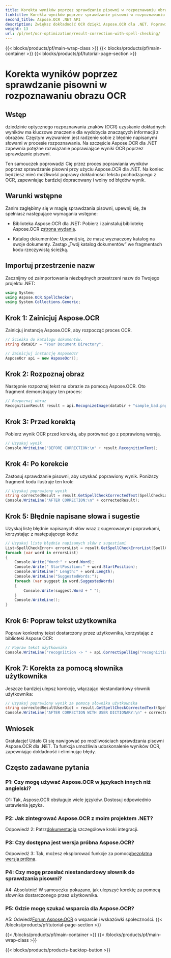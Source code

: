 ```yaml
---
title: Korekta wyników poprzez sprawdzanie pisowni w rozpoznawaniu obrazu OCR
linktitle: Korekta wyników poprzez sprawdzanie pisowni w rozpoznawaniu obrazu OCR
second_title: Aspose.OCR .NET API
description: Zwiększ dokładność OCR dzięki Aspose.OCR dla .NET. Poprawiaj pisownię, dostosowuj słowniki i bezproblemowo rozpoznawaj tekst bez błędów.
weight: 13
url: /pl/net/ocr-optimization/result-correction-with-spell-checking/
---
```


{{< blocks/products/pf/main-wrap-class >}}
{{< blocks/products/pf/main-container >}}
{{< blocks/products/pf/tutorial-page-section >}}

# Korekta wyników poprzez sprawdzanie pisowni w rozpoznawaniu obrazu OCR

## Wstęp

dziedzinie optycznego rozpoznawania znaków (OCR) uzyskanie dokładnych wyników ma kluczowe znaczenie dla wydobycia znaczących informacji z obrazów. Częstym wyzwaniem jest radzenie sobie z błędnie napisanymi słowami w procesie rozpoznawania. Na szczęście Aspose.OCR dla .NET zapewnia potężne rozwiązanie poprawiające wyniki OCR poprzez sprawdzanie pisowni.

Ten samouczek poprowadzi Cię przez proces poprawiania wyników poprzez sprawdzanie pisowni przy użyciu Aspose.OCR dla .NET. Na koniec będziesz mieć możliwość poprawy dokładności tekstu pochodzącego z OCR, zapewniając bardziej dopracowany i wolny od błędów wynik.

## Warunki wstępne

Zanim zagłębimy się w magię sprawdzania pisowni, upewnij się, że spełniasz następujące wymagania wstępne:

-  Biblioteka Aspose.OCR dla .NET: Pobierz i zainstaluj bibliotekę Aspose.OCR z[strona wydania](https://releases.aspose.com/ocr/net/).

- Katalog dokumentów: Upewnij się, że masz wyznaczony katalog na swoje dokumenty. Zastąp „Twój katalog dokumentów” we fragmentach kodu rzeczywistą ścieżką.

## Importuj przestrzenie nazw

Zacznijmy od zaimportowania niezbędnych przestrzeni nazw do Twojego projektu .NET:

```csharp
using System;
using Aspose.OCR.SpellChecker;
using System.Collections.Generic;
```

## Krok 1: Zainicjuj Aspose.OCR

Zainicjuj instancję Aspose.OCR, aby rozpocząć proces OCR.

```csharp
// Ścieżka do katalogu dokumentów.
string dataDir = "Your Document Directory";

// Zainicjuj instancję AsposeOcr
AsposeOcr api = new AsposeOcr();
```

## Krok 2: Rozpoznaj obraz

Następnie rozpoznaj tekst na obrazie za pomocą Aspose.OCR. Oto fragment demonstrujący ten proces:

```csharp
// Rozpoznaj obraz
RecognitionResult result = api.RecognizeImage(dataDir + "sample_bad.png", new RecognitionSettings(Language.Eng));
```

## Krok 3: Przed korektą

Pobierz wynik OCR przed korektą, aby porównać go z poprawioną wersją.

```csharp
// Uzyskaj wynik
Console.WriteLine("BEFORE CORRECTION:\n" + result.RecognitionText);
```

## Krok 4: Po korekcie

Zastosuj sprawdzanie pisowni, aby uzyskać poprawiony wynik. Poniższy fragment kodu ilustruje ten krok:

```csharp
// Uzyskaj poprawiony wynik
string correctedResult = result.GetSpellCheckCorrectedText(SpellCheckLanguage.Eng);
Console.WriteLine("AFTER CORRECTION:\n" + correctedResult);
```

## Krok 5: Błędnie napisane słowa i sugestie

Uzyskaj listę błędnie napisanych słów wraz z sugerowanymi poprawkami, korzystając z następującego kodu:

```csharp
// Uzyskaj listę błędnie napisanych słów z sugestiami
List<SpellCheckError> errorsList = result.GetSpellCheckErrorList(SpellCheckLanguage.Eng);
foreach (var word in errorsList)
{
	Console.Write("Word:" + word.Word);
	Console.Write(" StartPosition:" + word.StartPosition);
	Console.WriteLine(" Length:" + word.Length);
	Console.WriteLine("SuggestedWords:");
	foreach (var suggest in word.SuggestedWords)
	{
		Console.Write(suggest.Word + " ");
	}
	Console.WriteLine();
}
```

## Krok 6: Popraw tekst użytkownika

Popraw konkretny tekst dostarczony przez użytkownika, korzystając z biblioteki Aspose.OCR:

```csharp
// Popraw tekst użytkownika
Console.WriteLine("recogniition -> " + api.CorrectSpelling("recogniition"));
```

## Krok 7: Korekta za pomocą słownika użytkownika

Jeszcze bardziej ulepsz korekcję, włączając niestandardowy słownik użytkownika:

```csharp
// Uzyskaj poprawiony wynik za pomocą słownika użytkownika
string correctedResultUserDict = result.GetSpellCheckCorrectedText(SpellCheckLanguage.Eng, dataDir+"dictionary.txt");
Console.WriteLine("AFTER CORRECTION WITH USER DICTIONARY:\n" + correctedResultUserDict);
```

## Wniosek

Gratulacje! Udało Ci się nawigować po możliwościach sprawdzania pisowni Aspose.OCR dla .NET. Ta funkcja umożliwia udoskonalenie wyników OCR, zapewniając dokładność i eliminując błędy.

## Często zadawane pytania

### P1: Czy mogę używać Aspose.OCR w językach innych niż angielski?

O1: Tak, Aspose.OCR obsługuje wiele języków. Dostosuj odpowiednio ustawienia języka.

### P2: Jak zintegrować Aspose.OCR z moim projektem .NET?

 Odpowiedź 2: Patrz[dokumentacja](https://reference.aspose.com/ocr/net/) szczegółowe kroki integracji.

### P3: Czy dostępna jest wersja próbna Aspose.OCR?

 Odpowiedź 3: Tak, możesz eksplorować funkcje za pomocą[bezpłatna wersja próbna](https://releases.aspose.com/).

### P4: Czy mogę przesłać niestandardowy słownik do sprawdzania pisowni?

A4: Absolutnie! W samouczku pokazano, jak ulepszyć korektę za pomocą słownika dostarczonego przez użytkownika.

### P5: Gdzie mogę szukać wsparcia dla Aspose.OCR?

 A5: Odwiedź[Forum Aspose.OCR](https://forum.aspose.com/c/ocr/16) o wsparcie i wskazówki społeczności.
{{< /blocks/products/pf/tutorial-page-section >}}

{{< /blocks/products/pf/main-container >}}
{{< /blocks/products/pf/main-wrap-class >}}

{{< blocks/products/products-backtop-button >}}
